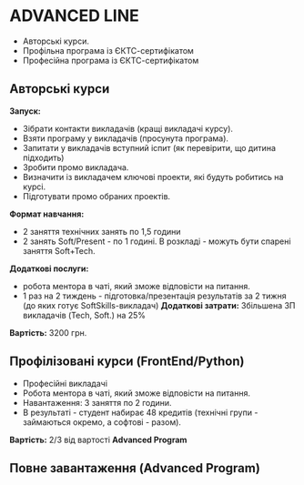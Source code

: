 # ADVANCED LINE
* Авторські курси.
* Профільна програма із ЄКТС-сертифікатом
* Професійна програма із ЄКТС-сертифікатом


## Авторські курси
**Запуск:**
* Зібрати контакти викладачів (кращі викладачі курсу).
* Взяти програму у викладачів (просунута програма).
* Запитати у викладачів вступний іспит (як перевірити, що дитина підходить)
* Зробити промо викладача.
* Визначити із викладачем ключові проекти, які будуть робитись на курсі.
* Підготувати промо обраних проектів.

**Формат навчання:**
* 2 заняття технічних занять по 1,5 години
* 2 занять Soft/Present - по 1 годині.
В розкладі - можуть бути спарені заняття Soft+Tech.

**Додаткові послуги:** 
* робота ментора в чаті, який зможе відповісти на питання.
* 1 раз на 2 тиждень - підготовка/презентація результатів за 2 тижня (до яких готує SoftSkills-викладач)
**Додаткові затрати:** Збільшена ЗП викладачів (Tech, Soft.) на 25%
    
**Вартість:** 3200 грн.  
  
## Профілізовані курси (FrontEnd/Python)
* Професійні викладачі
* Робота ментора в чаті, який зможе відповісти на питання.
* Навантаження: 3 заняття по 2 години.
* В результаті - студент набирає 48 кредитів (технічні групи - займаються окремо, а софтові - разом).
  
**Вартість:**  2/3 від вартості **Advanced Program**


## Повне завантаження (Advanced Program)


